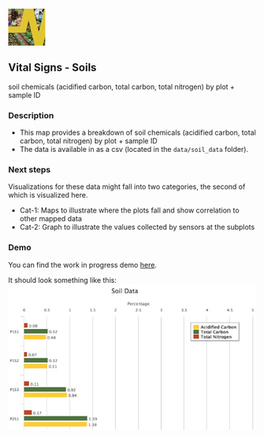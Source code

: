 ![VS-logo](https://raw.githubusercontent.com/auremoser/VitalSigns-eplots/master/assets/logo-small.jpg)
## Vital Signs - Soils
soil chemicals (acidified carbon, total carbon, total nitrogen) by plot + sample ID

### Description
* This map provides a breakdown of soil chemicals (acidified carbon, total carbon, total nitrogen) by plot + sample ID
* The data is available in as a csv (located in the `data/soil_data` folder).


### Next steps
Visualizations for these data might fall into two categories, the second of which is visualized here.
* Cat-1: Maps to illustrate where the plots fall and show correlation to other mapped data
* Cat-2: Graph to illustrate the values collected by sensors at the subplots

### Demo
You can find the work in progress demo [here](http://auremoser.github.io/VitalSigns-soil/).

It should look something like this:
![Soil Chem Bar](https://raw.githubusercontent.com/auremoser/VitalSigns-soil/gh-pages/assets/soil-bar.png)

